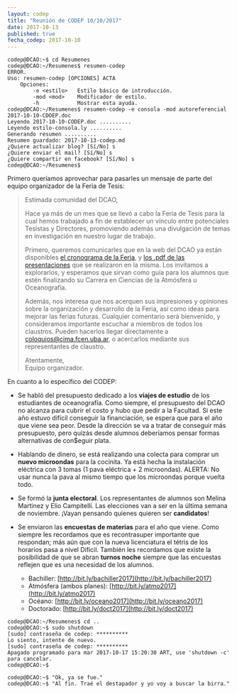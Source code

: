 ```yaml
---
layout: codep
title: "Reunión de CODEP 10/10/2017"
date: 2017-10-13
published: true
fecha_codep: 2017-10-10
---
```


```
codep@DCAO:~$ cd Resumenes    
codep@DCAO:~/Resumenes$ resumen-codep
ERROR.      
Uso: resumen-codep [OPCIONES] ACTA    
    Opciones: 
        -e <estilo>   Estilo básico de introducción. 
        -mod <mod>    Modificador de estilo.
        -h            Mostrar esta ayuda.
codep@DCAO:~/Resumenes$ resumen-codep -e consola -mod autoreferencial 2017-10-10-CDOEP.doc
Leyendo 2017-10-10-CODEP.doc ..........
Leyendo estilo-consola.ly ..........
Generando resumen ..........
Resumen guardado: 2017-10-13-codep.md
¿Quiere actualizar blog? [Sí/No] s
¿Quiere enviar el mail? [Sí/No] s
¿Quiere compartir en facebook? [Sí/No] s
codep@DCAO:~/Resumenes$ 
```


Primero queríamos aprovechar para pasarles un mensaje de parte del equipo organizador de la Feria de Tesis: 

> Estimada comunidad del DCAO,
> 
> Hace ya más de un mes que se llevó a cabo la Feria de Tesis para la cual hemos trabajado a fin de establecer un vínculo entre potenciales Tesistas y Directores, promoviendo además una divulgación de temas en investigación en nuestro lugar de trabajo.  
>   
> Primero, queremos comunicarles que en la web del DCAO ya están disponibles [el cronograma de la Feria](http://www-atmo.at.fcen.uba.ar/docs/Cronograma_feria_finfal2017.pdf), y [los .pdf de las presentaciones](http://www-atmo.at.fcen.uba.ar/ofertatesis.php) que se realizaron en la misma.  Los invitamos a explorarlos, y esperamos que sirvan como guía para los alumnos que estén finalizando su Carrera en Ciencias de la Atmósfera u Oceanografía.    
> 
> Además, nos interesa que nos acerquen sus impresiones y opiniones sobre la organización y desarrollo de la Feria, así como ideas para mejorar las ferias futuras.  Cualquier comentario será bienvenido, y consideramos importante escuchar a miembros de todos los claustros.  Pueden hacerlos llegar directamente a [coloquios@cima.fcen.uba.ar](mailto:coloquios@cima.fcen.uba.ar), o acercarlos mediante sus representantes de claustro.
> 
> Atentamente,    
> Equipo organizador.

En cuanto a lo específico del CODEP:

* Se habló del presupuesto dedicado a los **viajes de estudio** de los estudiantes de oceanografía. Como siempre, el presupuesto del DCAO no alcanza para cubrir el costo y hubo que pedir a la Facultad. Si este año estuvo difícil conseguir la financiación, se espera que para el año que viene sea peor. Desde la dirección se va a tratar de conseguir más presupuesto, pero quizás desde alumnos deberíamos pensar formas alternativas de con$eguir plata. 
  
* Hablando de dinero, se está realizando una colecta para comprar un **nuevo microondas** para la cocinita. Ya está hecha la instalación eléctrica con 3 tomas (1 pava eléctrica + 2 microondas). ALERTA: No usar nunca la pava al mismo tiempo que los microondas porque vuelta todo. 

* Se formó la **junta electoral**. Los representantes de alumnos son Melina Martinez y Elio Campitelli. Las elecciones van a ser en la última semana de noviembre. ¡Vayan pensando quienes quieren ser **candidatos**!

* Se enviaron las **encuestas de materias** para el año que viene. Como siempre les recordamos que es recontrasuper importante que respondan; más aún que con la nueva licenciatura el tétris de los horarios pasa a nivel Difícil. También les recordamos que existe la posibilidad de que se abran **turnos noche** siempre que las encuestas reflejen que es una necesidad de los alumnos. 
    * Bachiller: [http://bit.ly/bachiller2017](http://bit.ly/bachiller2017)
    * Atmósfera (ambos planes): [http://bit.ly/atmo2017](http://bit.ly/atmo2017)
    * Océano: [http://bit.ly/oceano2017](http://bit.ly/oceano2017)
    * Doctorado: [http://bit.ly/doct2017](http://bit.ly/doct2017)


```
codep@DCAO:~/Resumenes$ cd ..
codep@DCAO:~$ sudo shutdown
[sudo] contraseña de codep: ********** 
Lo siento, intente de nuevo.
[sudo] contraseña de codep: ********** 
Apagado programado para mar 2017-10-17 15:20:30 ART, use 'shutdown -c' para cancelar.
codep@DCAO:~$

codep@DCAO:~$ "Ok, ya se fue."
codep@DCAO:~$ "Al fin. Traé el destapador y yo voy a buscar la birra."
```